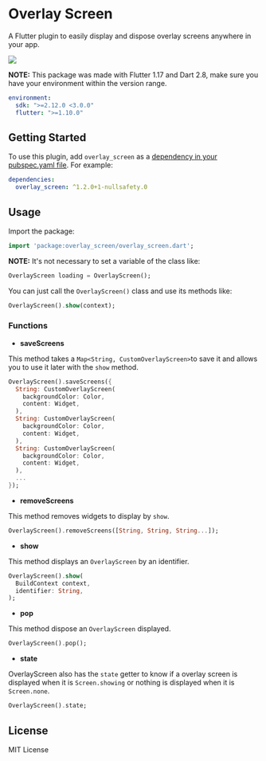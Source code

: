 # Overlay Screen

A Flutter plugin to easily display and dispose overlay screens anywhere in your app.

![](https://raw.githubusercontent.com/JosLuna98/overlay_screen/master/screenshots/untitled.gif)

**NOTE:** This package was made with Flutter 1.17 and Dart 2.8, make sure you have your environment within the version range.
```yaml
environment:
  sdk: ">=2.12.0 <3.0.0"
  flutter: ">=1.10.0"
```

## Getting Started

To use this plugin, add `overlay_screen` as a [dependency in your pubspec.yaml file](https://flutter.io/platform-plugins/). For example:

```yaml
dependencies:
  overlay_screen: ^1.2.0+1-nullsafety.0
```

## Usage

Import the package:
```dart
import 'package:overlay_screen/overlay_screen.dart';
```

**NOTE:** It's not necessary to set a variable of the class like:
```dart
OverlayScreen loading = OverlayScreen();
```
You can just call the `OverlayScreen()` class and use its methods like:
```dart
OverlayScreen().show(context);
```

### Functions

* **saveScreens**

This method takes a `Map<String, CustomOverlayScreen>`to save it and allows you to use it later with the `show` method.

```dart
OverlayScreen().saveScreens({
  String: CustomOverlayScreen(
    backgroundColor: Color,
    content: Widget, 
  ),
  String: CustomOverlayScreen(
    backgroundColor: Color,
    content: Widget, 
  ),
  String: CustomOverlayScreen(
    backgroundColor: Color,
    content: Widget, 
  ),
  ...
});
```

* **removeScreens**

This method removes widgets to display by `show`.

```dart
OverlayScreen().removeScreens([String, String, String...]);
```

* **show**

This method displays an `OverlayScreen` by an identifier.

```dart
OverlayScreen().show(
  BuildContext context,
  identifier: String,
);
```

* **pop**

This method dispose an `OverlayScreen` displayed.

```dart
OverlayScreen().pop();
```

* **state**

OverlayScreen also has the `state` getter to know if a overlay screen is displayed when it is `Screen.showing` or nothing is displayed when it is `Screen.none`.

```dart
OverlayScreen().state;
```

##  License

MIT License
